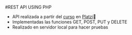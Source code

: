 #REST API USING PHP
- API realizada a partir del [curso](https://platzi.com/clases/api-rest/ "curso") en [Platzi](http://platzi.com "Platzi")💚
- Implementadas las funciones GET, POST, PUT y DELETE
- Realizado en servidor local para hacer pruebas
